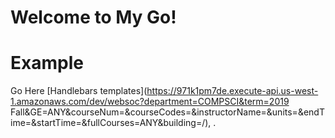 # Welcome to My Go!



# Example

Go Here [Handlebars templates](https://971k1pm7de.execute-api.us-west-1.amazonaws.com/dev/websoc?department=COMPSCI&term=2019 Fall&GE=ANY&courseNum=&courseCodes=&instructorName=&units=&endTime=&startTime=&fullCourses=ANY&building=/), .

